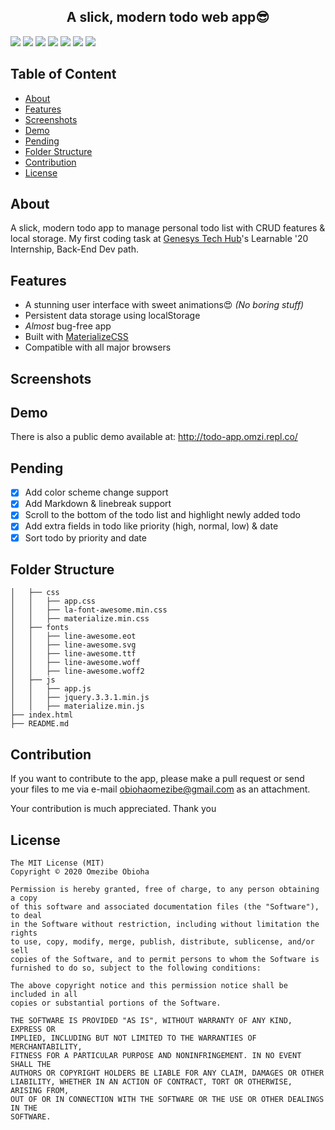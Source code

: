 <h2 align="center">A slick, modern todo web app😎</h2>

![](https://img.shields.io/github/stars/omzi/modern-todo-app.svg)
![](https://img.shields.io/github/forks/omzi/modern-todo-app.svg)
![](https://img.shields.io/github/release/omzi/modern-todo-app.svg)
![](https://img.shields.io/github/repo-size/omzi/modern-todo-app)
![](https://img.shields.io/github/issues/omzi/modern-todo-app.svg)
![](https://img.shields.io/github/license/omzi/modern-todo-app)
![](https://img.shields.io/twitter/follow/o_obioha.svg?style=social&label=@o_obioha)


## Table of Content
- [About](#about)
- [Features](#features)
- [Screenshots](#screenshots)
- [Demo](#demo)
- [Pending](#pending)
- [Folder Structure](#folder-structure)
- [Contribution](#contribution)
- [License](#license)

## About
A slick, modern todo app to manage personal todo list with CRUD features &amp; local storage. My first coding task at <a href="https://genesystechhub.com/" target="_blank" rel="noopener noreferrer">Genesys Tech Hub</a>'s Learnable '20 Internship, Back-End Dev path.

## Features

- A stunning user interface with sweet animations😍 _(No boring stuff)_
- Persistent data storage using localStorage
- _Almost_ bug-free app
- Built with <a href="http://materializecss.com/" target="_blank">MaterializeCSS</a>
- Compatible with all major browsers

## Screenshots


## Demo
There is also a public demo available at: http://todo-app.omzi.repl.co/

## Pending
- [x] Add color scheme change support
- [x] Add Markdown & linebreak support
- [x] Scroll to the bottom of the todo list and highlight newly added todo
- [x] Add extra fields in todo like priority (high, normal, low) & date
- [x] Sort todo by priority and date

## Folder Structure
```
│   ├── css
│   │   ├── app.css
│   │   ├── la-font-awesome.min.css
│   │   ├── materialize.min.css
│   ├── fonts
│   │   ├── line-awesome.eot
│   │   ├── line-awesome.svg
│   │   ├── line-awesome.ttf
│   │   ├── line-awesome.woff
│   │   ├── line-awesome.woff2
│   ├── js
│   │   ├── app.js
│   │   ├── jquery.3.3.1.min.js
│   │   ├── materialize.min.js
├── index.html
├── README.md
```

## Contribution
If you want to contribute to the app, please make a pull request or send your files to me via e-mail [obiohaomezibe@gmail.com](mailto:obiohaomezibe@gmail.com) as an attachment.

Your contribution is much appreciated. Thank you

## License

```
The MIT License (MIT)
Copyright © 2020 Omezibe Obioha

Permission is hereby granted, free of charge, to any person obtaining a copy
of this software and associated documentation files (the "Software"), to deal
in the Software without restriction, including without limitation the rights
to use, copy, modify, merge, publish, distribute, sublicense, and/or sell
copies of the Software, and to permit persons to whom the Software is
furnished to do so, subject to the following conditions:

The above copyright notice and this permission notice shall be included in all
copies or substantial portions of the Software.

THE SOFTWARE IS PROVIDED "AS IS", WITHOUT WARRANTY OF ANY KIND, EXPRESS OR
IMPLIED, INCLUDING BUT NOT LIMITED TO THE WARRANTIES OF MERCHANTABILITY,
FITNESS FOR A PARTICULAR PURPOSE AND NONINFRINGEMENT. IN NO EVENT SHALL THE
AUTHORS OR COPYRIGHT HOLDERS BE LIABLE FOR ANY CLAIM, DAMAGES OR OTHER
LIABILITY, WHETHER IN AN ACTION OF CONTRACT, TORT OR OTHERWISE, ARISING FROM,
OUT OF OR IN CONNECTION WITH THE SOFTWARE OR THE USE OR OTHER DEALINGS IN THE
SOFTWARE.
```
